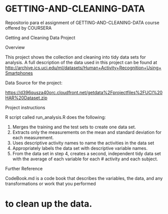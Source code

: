 # GETTING-AND-CLEANING-DATA
Repositorio para el assignment of GETTING-AND-CLEANING-DATA course offered by COURSERA

Getting and Cleaning Data Project

Overview


This project shows the collection and cleaning into tidy data sets for analysis. A full description of the data used in 
this project can be found at 
http://archive.ics.uci.edu/ml/datasets/Human+Activity+Recognition+Using+Smartphones

Data Source for the project:


https://d396qusza40orc.cloudfront.net/getdata%2Fprojectfiles%2FUCI%20HAR%20Dataset.zip

Project instructions


R script called run_analysis.R does the following: 
1. Merges the training and the test sets to create one data set. 
2. Extracts only the measurements on the mean and standard deviation for each measurement. 
3. Uses descriptive activity names to name the activities in the data set 
4. Appropriately labels the data set with descriptive variable names. 
5. From the data set in step 4, creates a second, independent tidy data set with the average of each variable for 
each # activity and each subject.

Further Reference


CodeBook.md is a code book that describes the variables, the data, and any transformations or work that you performed 
# to clean up the data.

